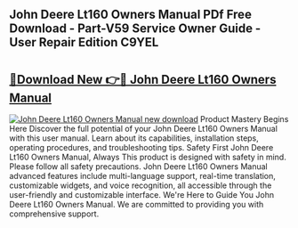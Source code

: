 ## John Deere Lt160 Owners Manual PDf Free Download - Part-V59 Service Owner Guide - User Repair Edition C9YEL

# <h2><a href="http://bc89962.oget.top/?id=John+Deere+Lt160+Owners+Manual">🔗Download New 👉🔴 John Deere Lt160 Owners Manual</a></h2>

[![John Deere Lt160 Owners Manual new download](https://i.imgur.com/5g1atiW.png)](http://bc89962.oget.top/?id=John+Deere+Lt160+Owners+Manual)
Product Mastery Begins Here Discover the full potential of your John Deere Lt160 Owners Manual with this user manual. Learn about its capabilities, installation steps, operating procedures, and troubleshooting tips. Safety First John Deere Lt160 Owners Manual, Always This product is designed with safety in mind. Please follow all safety precautions. John Deere Lt160 Owners Manual advanced features include multi-language support, real-time translation, customizable widgets, and voice recognition, all accessible through the user-friendly and customizable interface. We're Here to Guide You John Deere Lt160 Owners Manual. We are committed to providing you with comprehensive support.
